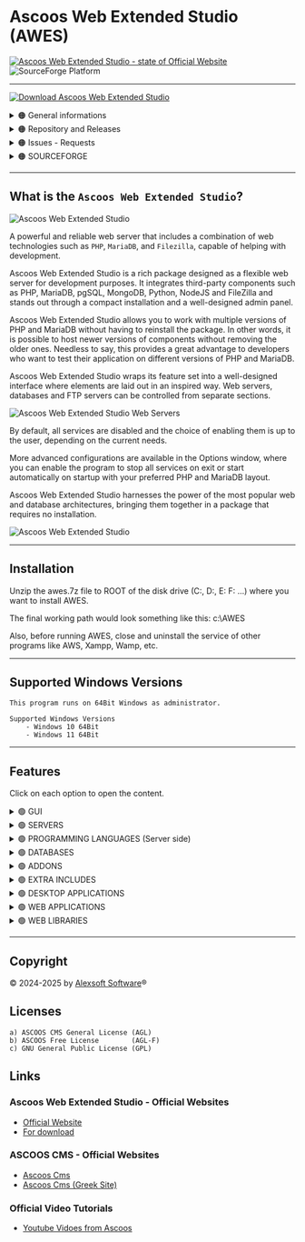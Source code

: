 # Ascoos Web Extended Studio (AWES)

[![Ascoos Web Extended Studio  - state of Official Website](https://img.shields.io/website?url=https://awes.ascoos.com)](https://awes.ascoos.com) 
![SourceForge Platform](https://img.shields.io/sourceforge/platform/ascoos-web-extended-studio?labelColor=white&color=blue)

***

[![Download Ascoos Web Extended Studio](https://a.fsdn.com/con/app/sf-download-button)](https://sourceforge.net/projects/ascoos-web-extended-studio/files/latest/download)

<details>
<summary>
  🟠 General informations
</summary>
<br>


![Ascoos Web Extended Studio - Forks](https://img.shields.io/github/forks/alexsoft-software/awes)
![Ascoos Web Extended Studio - Stars](https://img.shields.io/github/stars/alexsoft-software/awes)
![Ascoos Web Extended Studio - Watchers](https://img.shields.io/github/watchers/alexsoft-software/awes)
</details>

<details>
<summary>
  🟠 Repository and Releases
</summary>
<br>

[![Ascoos Web Extended Studio - Release](https://img.shields.io/github/v/release/alexsoft-software/awes)](https://github.com/alexsoft-software/awes/releases)
![Ascoos Web Extended Studio - Release Date](https://img.shields.io/github/release-date/alexsoft-software/awes?color=%230E80C0)
![Ascoos Web Extended Studio - Downloads (all assets, all releases)](https://img.shields.io/github/downloads/alexsoft-software/awes/total?color=%230E80C0) 
[![Ascoos Web Extended Studio - latest release tag](https://img.shields.io/github/tag/alexsoft-software/awes.svg)](https://github.com/alexsoft-software/awes/tags)

![Ascoos Web Extended Studio - repo size](https://img.shields.io/github/repo-size/alexsoft-software/awes)
[![Ascoos Web Extended Studio - total lines](https://tokei.rs/b1/github/alexsoft-software/awes?category=lines)](https://github.com/alexsoft-software/awes)
[![Ascoos Web Extended Studio - source code lines](https://tokei.rs/b1/github/alexsoft-software/awes?category=code)](https://github.com/alexsoft-software/awes) 
[![Ascoos Web Extended Studio - files in repository](https://tokei.rs/b1/github/alexsoft-software/awes?category=files)](https://github.com/alexsoft-software/awes)
</details>

<details>
<summary>
  🟠 Issues - Requests
</summary>
<br>

[![Ascoos Web Extended Studio - Open Issues](https://img.shields.io/github/issues/alexsoft-software/awes)](https://github.com/alexsoft-software/awes/issues)
[![Ascoos Web Extended Studio - Closed Issues](https://img.shields.io/github/issues-closed/alexsoft-software/awes)](https://github.com/alexsoft-software/awes/issues)
[![Ascoos Web Extended Studio - Open Pull Requests](https://img.shields.io/github/issues-pr/alexsoft-software/awes)](https://github.com/alexsoft-software/awes/pulls)
[![Ascoos Web Extended Studio - Closed Pull Requests](https://img.shields.io/github/issues-pr-closed/alexsoft-software/awes)](https://github.com/alexsoft-software/awes/pulls)
![Ascoos Web Extended Studio - Last Commit](https://img.shields.io/github/last-commit/alexsoft-software/awes)
</details>

<details>
<summary>
  🟠 SOURCEFORGE
</summary>
<br>

### Ascoos Web Extended Studio (For PHP 5.6.40 - 8.x)
  
[![Download Ascoos Web Extended Studio](https://img.shields.io/sourceforge/dt/ascoos-web-extended-studio.svg)](https://sourceforge.net/projects/ascoos-web-extended-studio/files/latest/download)
[![Download Ascoos Web Extended Studio](https://img.shields.io/sourceforge/dm/ascoos-web-extended-studio.svg)](https://sourceforge.net/projects/ascoos-web-extended-studio/files/latest/download)
[![Download Ascoos Web Extended Studio](https://img.shields.io/sourceforge/dw/ascoos-web-extended-studio.svg)](https://sourceforge.net/projects/ascoos-web-extended-studio/files/latest/download)
[![Download Ascoos Web Extended Studio](https://img.shields.io/sourceforge/dd/ascoos-web-extended-studio.svg)](https://sourceforge.net/projects/ascoos-web-extended-studio/files/latest/download)

<img alt="Ascoos Web Extended Studio Reviews" src="https://sourceforge.net/cdn/syndication/badge_img/3805424/oss-users-love-us-white?achievement=oss-users-love-us-white&amp;r=https://sourceforge.net/projects/ascoos-web-extended-studio/" width="128px">


### Ascoos Web Server (For PHP 5.2.x - 5.4.x) [ENDED 2015]
  
[![Download Ascoos Web Server](https://img.shields.io/sourceforge/dt/awserver.svg)](https://sourceforge.net/projects/awserver/files/latest/download)
[![Download Ascoos Web Server](https://img.shields.io/sourceforge/dm/awserver.svg)](https://sourceforge.net/projects/awserver/files/latest/download)
[![Download Ascoos Web Server](https://img.shields.io/sourceforge/dw/awserver.svg)](https://sourceforge.net/projects/awserver/files/latest/download)
[![Download Ascoos Web Server](https://img.shields.io/sourceforge/dd/awserver.svg)](https://sourceforge.net/projects/awserver/files/latest/download)


<img alt="Ascoos Web Extended Studio Reviews" src="https://sourceforge.net/cdn/syndication/badge_img/600983/oss-community-choice-white?achievement=oss-community-choice&amp;r=https://sourceforge.net/p/awserver/admin/files/badges" width="128px"> <img alt="Ascoos Web Extended Studio Reviews" src="https://sourceforge.net/cdn/syndication/badge_img/600983/oss-sf-favorite-white?achievement=oss-sf-favorite&amp;r=https://sourceforge.net/p/awserver/admin/files/badges" width="128px">
</details>

---

## What is the `Ascoos Web Extended Studio`?


![Ascoos Web Extended Studio](https://awes.ascoos.com/images/scr/scr-24.2.4.1782-800.png)


A powerful and reliable web server that includes a combination of web technologies such as `PHP`,  `MariaDB`, and `Filezilla`, capable of helping with development.

Ascoos Web Extended Studio is a rich package designed as a flexible web server for development purposes. It integrates third-party components such as PHP, MariaDB, pgSQL, MongoDB, Python, NodeJS and FileZilla and stands out through a compact installation and a well-designed admin panel.

Ascoos Web Extended Studio allows you to work with multiple versions of PHP and MariaDB without having to reinstall the package. In other words, it is possible to host newer versions of components without removing the older ones. Needless to say, this provides a great advantage to developers who want to test their application on different versions of PHP and MariaDB.

Ascoos Web Extended Studio wraps its feature set into a well-designed interface where elements are laid out in an inspired way. Web servers, databases and FTP servers can be controlled from separate sections.

![Ascoos Web Extended Studio Web Servers](https://a.fsdn.com/con/app/proj/ascoos-web-extended-studio/screenshots/AWES-24.1.1-00000102b-800-3ff088ea.png)

By default, all services are disabled and the choice of enabling them is up to the user, depending on the current needs.

More advanced configurations are available in the Options window, where you can enable the program to stop all services on exit or start automatically on startup with your preferred PHP and MariaDB layout.

Ascoos Web Extended Studio harnesses the power of the most popular web and database architectures, bringing them together in a package that requires no installation.

![Ascoos Web Extended Studio](https://a.fsdn.com/con/app/proj/ascoos-web-extended-studio/screenshots/AWES-databases-24.1.1-00000001-6e4be888.png)

---

## Installation

Unzip the awes.7z file to ROOT of the disk drive (C:, D:, E: F: ...) where you want to install AWES.

The final working path would look something like this: c:\AWES

Also, before running AWES, close and uninstall the service of other programs like AWS, Xampp, Wamp, etc.

---

## Supported Windows Versions 
```
This program runs on 64Bit Windows as administrator.

Supported Windows Versions 
    - Windows 10 64Bit
    - Windows 11 64Bit
```

---

## Features

Click on each option to open the content.

<details>
<summary>
  🟢 GUI 
</summary>
<br>

|Name | ✅ 24.2.4 | 24.2.5 | 24.2.6 | 24.2.7 | 24.2.8 | 24.2.9 | 25.x | 26.x |
|---|---|---|---|---|---|---|---|---|
| **AWES Desktop Control**<br>(`Portable`) | ✅ | ✅ | ✅ | ✅ | ✅ | ✅ | ✅ | ✅ |
| **WCI**<br>(`Web-based Control Information`) |  |  |  |  |  |  | ✅ | ✅ |
| **WCP**<br>(`Web-based Control Panel`) |  |  |  |  |  |  |  | ✅ |
| **Multilingual**<br>(`40 Languages`) | ✅ | ✅ | ✅ | ✅ | ✅ | ✅ | ✅ | ✅ |
| **Themes**<br>(`Multiple skins`) | ✅ | ✅ | ✅ | ✅ | ✅ | ✅ | ✅ | ✅ |
| **Windows DNS Hosts**<br>(`Native AWES Editor`) | ✅ | ✅ | ✅ | ✅ | ✅ | ✅ | ✅ | ✅ |
| **Quick Toolbar**<br>(`600+ shortcuts`) | ✅ | ✅ | ✅ | ✅ | ✅ | ✅ | ✅ | ✅ |
</details>

<details>
<summary>
  🟢 SERVERS
</summary>
 <br>

|Name | ✅ 24.2.4 | 24.2.5 | 24.2.6 | 24.2.7 | 24.2.8 | 24.2.9 | 25.x | 26.x |
|---|---|---|---|---|---|---|---|---|
| **Apache**<br>(`Web Server`) | ✅ | ✅ | ✅ | ✅ | ✅ | ✅ | ✅ | ✅ |
| **NGNIX**<br>(`Web Server`) |  |  |  |  |  |  |  | ✅ |
| **Filezilla**<br>(`FTP Server`) | ✅ | ✅ | ✅ | ✅ | ✅ | ✅ | ✅ | ✅ |
| **Subversion SVN** <br> (`Code Repositories`) | ✅ | ✅ | ✅ | ✅ | ✅ | ✅ | ✅ | ✅ |
| **Memcached**<br>(`Accelerator`) | ✅ | ✅ | ✅ | ✅ | ✅ | ✅ | ✅ | ✅ |
</details>

<details>
<summary>
  🟢 PROGRAMMING LANGUAGES (Server side)
</summary>
 <br>

|Name | ✅ 24.2.4 | 24.2.5 | 24.2.6 | 24.2.7 | 24.2.8 | 24.2.9 | 25.x | 26.x |
|---|---|---|---|---|---|---|---|---|
| **PHP** <br> (`Multiple PHP Versions`) | ✅ | ✅ | ✅ | ✅ | ✅ | ✅ | ✅ | ✅ |
| **Python** <br> (`Run as Apache CGI`) | ✅ | ✅ | ✅ | ✅ | ✅ | ✅ | ✅ | ✅ |
| **NodeJS** <br> (`Run as Apache CGI`) | ✅ | ✅ | ✅ | ✅ | ✅ | ✅ | ✅ | ✅ |
</details>

<details>
<summary>
  🟢 DATABASES
</summary>
 <br> 

|Name | ✅ 24.2.4 | 24.2.5 | 24.2.6 | 24.2.7 | 24.2.8 | 24.2.9 | 25.x | 26.x |
|---|---|---|---|---|---|---|---|---|
| **MariaDB** <br> (`Multiple DB Versions`) | ✅ | ✅ | ✅ | ✅ | ✅ | ✅ | ✅ | ✅ |
| **PostgreSQL** |  |  |  |  |  |  |  | ✅ |
| **MongoDB** | ✅ | ✅ |✅ | ✅ | ✅ | ✅ | ✅ | ✅ |
</details>

<details>
<summary>
  🟢 ADDONS
</summary>
 <br> 

|Name | ✅ 24.2.4 | 24.2.5 | 24.2.6 | 24.2.7 | 24.2.8 | 24.2.9 | 25.x | 26.x |
|---|---|---|---|---|---|---|---|---|
| **Ascoos File Manager**<br>(`Web File Manager`) |  |  |  |  |  |  | ✅ | ✅ |
| **phpMyAdmin**<br>(`Web Interface for MariaDB`) | ✅ | ✅ | ✅ | ✅ | ✅ | ✅ | ✅ | ✅ |
| **phpPgAdmin**<br>(`Web Interface for PostfreSQL`) |  |  |  |  |  |  |  | ✅ |
| **Tiny File Manager**<br>(`Web File Manager`) | ✅ | ✅ | ✅ | ✅ | ✅ | ✅ | ❌ | ❌ |
| **WebSVN**<br>(`Web SVN Repository Client`) | ✅ | ✅ | ✅ | ✅ | ✅ | ✅ | ✅ | ✅ |
| **phpMemcachedAdmin**<br>(`MemCached Admin`) | ✅ | ✅ | ✅ | ✅ | ✅ | ✅ | ✅ | ✅ |
| **Memcache**<br>(`MemCached Informations`) | ✅ | ✅ | ✅ | ✅ | ✅ | ✅ | ✅ | ✅ |
</details>

<details>
<summary>
  🟢 EXTRA INCLUDES
</summary>
 <br>

|Name | ✅ 24.2.4 | 24.2.5 | 24.2.6 | 24.2.7 | 24.2.8 | 24.2.9 | 25.x | 26.x |
|---|---|---|---|---|---|---|---|---|
| **Ascoos LibIn** <br> (`Installer PHP Libraries`) |  |  |  |  |  |  |  | ✅ |
| **OpenSSL** <br> (`SSL Supports`) | ✅ | ✅ | ✅ | ✅ | ✅ | ✅ | ✅ | ✅ |
| **IonCube** <br> (`encoder loaders for PHP`) | ✅ | ✅ | ✅ | ✅ | ✅ | ✅ | ✅ | ✅ |
| **Browscap** <br> (`Browser informations`) | ✅ | ✅ | ✅ | ✅ | ✅ | ✅ | ✅ | ✅ |
| **Composer** <br> (`Installer PHP Packages`) |  |  |  |  |  |  |  | ✅ |
</details>

<details>
<summary>
  🟢 DESKTOP APPLICATIONS
</summary>
 <br>

|Name | ✅ 24.2.4 | 24.2.5 | 24.2.6 | 24.2.7 | 24.2.8 | 24.2.9 | 25.x | 26.x |
|---|---|---|---|---|---|---|---|---|
| **Firefox** <br> (`Portable Developer Edition`) | ✅ | ✅ | ✅ | ✅ | ✅ | ✅ | ✅ | ✅ |
| **Visual Studio Code** <br> (`Portable Code Editor`) | ✅ | ✅ | ✅ | ✅ | ✅ | ✅ | ✅ | ✅ |
| **Notepad++** <br> (`Portable Code Editor`) | ✅ | ✅ | ✅ | ✅ | ✅ | ✅ | ✅ | ✅ |
| **Filezilla** <br> (`Portable FTP Client`) | ✅ | ✅ | ✅ | ✅ | ✅ | ✅ | ✅ | ✅ |
| **Sniptool** <br> (`Portable Screenshots`) | ✅ | ✅ | ✅ | ✅ | ✅ | ✅ | ✅ | ✅ |
| **FastStone Image Viewer**  <br> (`Portable`) | ✅ | ✅ | ✅ | ✅ | ✅ | ✅ | ✅ | ✅ |
</details>

<details>
<summary>
  🟢 WEB APPLICATIONS
</summary>
 <br>

|Pre-Installed Web Apps | ✅ 24.2.4 | 24.2.5 | 24.2.6 | 24.2.7 | 24.2.8 | 24.2.9 | 25.x | 26.x |
|---|---|---|---|---|---|---|---|---|
| **Ascoos CMS 25'** <br> (`Free Edition`) |  |  |  |  |  |  |  | ✅ |
| **Ascoos Documentor** <br> (`Free Edition`) |  |  |  |  |  |  |  | ✅ |
| **Joomla!** <br> (`PHP - CMS. 4.x and 5.x`) | ✅ | ✅ | ❌ | ❌ | ❌ | ❌ | ❌ | ❌ |
| **Wordpress!** <br> (`PHP - CMS. 5.x and 6.x`) | ✅ | ✅ | ❌ | ❌ | ❌ | ❌ | ❌ | ❌ |

</details>

<details>
<summary>
  🟢 WEB LIBRARIES
</summary>
 <br>

|Pre-Installed Web Libraries | ✅ 24.2.4 | 24.2.5 | 24.2.6 | 24.2.7 | 24.2.8 | 24.2.9 | 25.x | 26.x |
|---|---|---|---|---|---|---|---|---|
| **Ascoos Framework** (Free Edition)<br> (`PHP Framework`) | ✅ | ✅ | ✅ | ✅ | ✅ | ✅ | ✅ | ✅ |
| **phpBCL8** <br> (`PHP8 Backwards Compatibility Library`) | ✅ | ✅ | ✅ | ✅ | ✅ | ✅ | ✅ | ✅ |
</details>

---

## Copyright

&#169; 2024-2025 by [Alexsoft Software](https://www.alexsoft.gr)&#174;



## Licenses
    a) ASCOOS CMS General License (AGL)
    b) ASCOOS Free License        (AGL-F)
    c) GNU General Public License (GPL)



## Links

### Ascoos Web Extended Studio - Official Websites
  - [Official Website](https://awes.ascoos.com)  
  - [For download](https://sourceforge.net/projects/ascoos-web-extended-studio)


### ASCOOS CMS - Official Websites
  - [Ascoos Cms](http://www.ascoos.com)
  - [Ascoos Cms (Greek Site)](http://www.ascoos.gr)


###  Official Video Tutorials
  - [Youtube Vidoes from Ascoos](https://www.youtube.com/user/AscoosCms)
    
